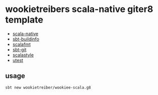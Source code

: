 # wookietreibers scala-native giter8 template

- [scala-native](http://www.scala-native.org)
- [sbt-buildinfo](https://github.com/sbt/sbt-buildinfo)
- [scalafmt](http://scalameta.org/scalafmt/)
- [sbt-git](https://github.com/sbt/sbt-git)
- [scalastyle](http://www.scalastyle.org/)
- [utest](https://github.com/lihaoyi/utest)

## usage

```
sbt new wookietreiber/wookiee-scala.g8
```
